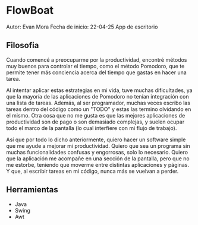 # FlowBoat
Autor: Evan Mora
Fecha de inicio: 22-04-25
App de escritorio

## Filosofia
Cuando comencé a preocuparme por la productividad, encontré métodos muy buenos
para controlar el tiempo, como el método Pomodoro, que te permite tener más conciencia
acerca del tiempo que gastas en hacer una tarea.

Al intentar aplicar estas estrategias en mi vida, tuve muchas dificultades, ya que la
mayoría de las aplicaciones de Pomodoro no tenían integración con una lista de tareas.
Además, al ser programador, muchas veces escribo las tareas dentro del código como un
"TODO" y estas las termino olvidando en el mismo. Otra cosa que no me gusta es que las
mejores aplicaciones de productividad son de pago o son demasiado complejas, y suelen
ocupar todo el marco de la pantalla (lo cual interfiere con mi flujo de trabajo).

Así que por todo lo dicho anteriormente, quiero hacer un software simple que me
ayude a mejorar mi productividad. Quiero que sea un programa sin muchas funcionalidades
confusas y engorrosas, solo lo necesario. Quiero que la aplicación me acompañe en una
sección de la pantalla, pero que no me estorbe, teniendo que moverme entre distintas
aplicaciones y páginas. Y que, al escribir tareas en mi código, nunca más se vuelvan a perder.

## Herramientas
- Java 
- Swing
- Awt

